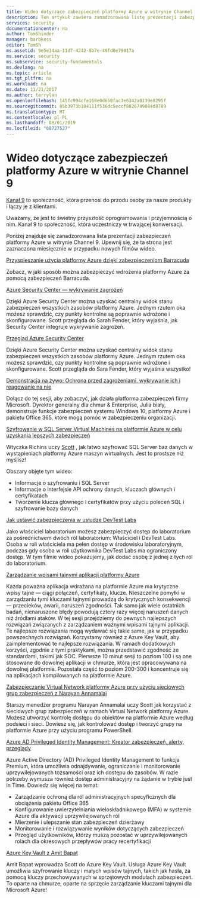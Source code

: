 ```yaml
---
title: Wideo dotyczące zabezpieczeń platformy Azure w witrynie Channel 9 | Microsoft Docs
description: Ten artykuł zawiera zanadzorowana listę prezentacji zabezpieczeń platformy Azure w witrynie Channel 9. Kanał 9 to społeczność, która łączy osoby korzystające z naszych produktów z osobami za nasze produkty.
services: security
documentationcenter: na
author: TomShinder
manager: barbkess
editor: TomSh
ms.assetid: 9e5e14aa-11d7-4242-8b7e-49fd0e79817a
ms.service: security
ms.subservice: security-fundamentals
ms.devlang: na
ms.topic: article
ms.tgt_pltfrm: na
ms.workload: na
ms.date: 11/21/2017
ms.author: terrylan
ms.openlocfilehash: 145fc994cfe168e0d650fac3e6342a0139e8295f
ms.sourcegitcommit: 85b3973b104111f536dc5eccf8026749084d8789
ms.translationtype: MT
ms.contentlocale: pl-PL
ms.lasthandoff: 08/01/2019
ms.locfileid: "68727527"
---
```

# <a name="azure-security-videos-on-channel-9"></a>Wideo dotyczące zabezpieczeń platformy Azure w witrynie Channel 9
[Kanał 9](https://channel9.msdn.com/) to społeczność, która przenosi do przodu osoby za nasze produkty i łączy je z klientami.

Uważamy, że jest to świetny przyszłość oprogramowania i przyjemnością o nim. Kanał 9 to społeczność, która uczestniczy w trwającej konwersacji.

Poniżej znajduje się zanadzorowana lista prezentacji zabezpieczeń platformy Azure w witrynie Channel 9. Upewnij się, że ta strona jest zaznaczona miesięcznie w przypadku nowych filmów wideo.

[Przyspieszanie użycia platformy Azure dzięki zabezpieczeniom Barracuda](https://channel9.msdn.com/events/Microsoft-Azure-Marketplace-ISV-Solutions-Webinar-Series/Webinar-1-Accelerating-Azure-Consumption-with-Barracuda-Security/Webinar-1-Accelerating-Azure-Consumption-with-Barracuda-Security)

Zobacz, w jaki sposób można zabezpieczyć wdrożenia platformy Azure za pomocą zabezpieczeń Barracuda.

[Azure Security Center — wykrywanie zagrożeń](https://channel9.msdn.com/Shows/Azure-Friday/Azure-Security-Center-Threat-Detection)

Dzięki Azure Security Center można uzyskać centralny widok stanu zabezpieczeń wszystkich zasobów platformy Azure. Jednym rzutem oka możesz sprawdzić, czy punkty kontrolne są poprawnie wdrożone i skonfigurowane. Scott przegląda do Sarah Fender, który wyjaśnia, jak Security Center integruje wykrywanie zagrożeń.

[Przegląd Azure Security Center](https://channel9.msdn.com/Shows/Azure-Friday/Azure-Security-Center-Overview)

Dzięki Azure Security Center można uzyskać centralny widok stanu zabezpieczeń wszystkich zasobów platformy Azure. Jednym rzutem oka możesz sprawdzić, czy punkty kontrolne są poprawnie wdrożone i skonfigurowane. Scott przegląda do Sara Fender, który wyjaśnia wszystko!

[Demonstracja na żywo: Ochrona przed zagrożeniami, wykrywanie ich i reagowanie na nie](https://channel9.msdn.com/events/Virtual-Security-Summit/Virtual-Security-Summit-2016/Live-Demo-Protecting-against-Detecting-and-Responding-to-Threats)

Dołącz do tej sesji, aby zobaczyć, jak działa platforma zabezpieczeń firmy Microsoft. Dyrektor generalny dla chmur & Enterprise, Julia biały, demonstruje funkcje zabezpieczeń systemu Windows 10, platformy Azure i pakietu Office 365, które mogą pomóc w zabezpieczeniu organizacji.

[Szyfrowanie w SQL Server Virtual Machines na platformie Azure w celu uzyskania lepszych zabezpieczeń](https://channel9.msdn.com/Shows/Azure-Friday/Encryption-in-SQL-Azure-for-better-security)

Wtyczka Richins uczy [Scott](https://channel9.msdn.com/Niners/Glucose) , jak łatwo szyfrować SQL Server baz danych w wystąpieniach platformy Azure maszyn wirtualnych. Jest to prostsze niż myślisz!

Obszary objęte tym wideo:

* Informacje o szyfrowaniu i SQL Server
* Informacje o interfejsie API ochrony danych, kluczach głównych i certyfikatach
* Tworzenie klucza głównego i certyfikatów przy użyciu poleceń SQL i szyfrowanie bazy danych

[Jak ustawić zabezpieczenia w usłudze DevTest Labs](https://channel9.msdn.com/Blogs/Azure/How-to-set-security-in-your-DevTest-Lab)

Jako właściciel laboratorium możesz zabezpieczyć dostęp do laboratorium za pośrednictwem dwóch ról laboratorium: Właściciel i DevTest Labs. Osoba w roli właściciela ma pełen dostęp w środowisku laboratoryjnym, podczas gdy osoba w roli użytkownika DevTest Labs ma ograniczony dostęp. W tym filmie wideo pokazujemy, jak dodać osobę z jednej z tych ról do laboratorium.

[Zarządzanie wpisami tajnymi aplikacji platformy Azure](https://channel9.msdn.com/events/Build/2016/P456)

Każda poważna aplikacja wdrażana na platformie Azure ma krytyczne wpisy tajne — ciągi połączeń, certyfikaty, klucze. Nieszczelne pomyłki w zarządzaniu tymi kluczami tajnymi prowadzą do krytycznych konsekwencji — przecieków, awarii, naruszeń zgodności. Tak samo jak wiele ostatnich badań, nienaruszone błędy powodują cztery razy więcej naruszeń danych niż źródłami ataków. W tej sesji przejdziemy do pewnych najlepszych rozwiązań związanych z zarządzaniem ważnymi wpisami tajnymi aplikacji. Te najlepsze rozwiązania mogą wydawać się takie same, jak w przypadku powszechnych rozwiązań. Korzystamy również z Azure Key Vault, aby zaimplementować te najlepsze rozwiązania. W ramach dodatkowych korzyści, zgodnie z tymi praktykami, można przedstawić zgodność ze standardami, takimi jak SOC. Pierwsze 10 minut sesji to poziom 100 i są one stosowane do dowolnej aplikacji w chmurze, która jest opracowywana na dowolnej platformie. Pozostała część to poziom 200-300 i koncentruje się na aplikacjach kompilowanych na platformie Azure.

[Zabezpieczanie Virtual Network platformy Azure przy użyciu sieciowych grup zabezpieczeń z Narayan Annamalai](https://channel9.msdn.com/Shows/Azure-Friday/Sucruing-your-Azure-Virtual-Network-using-Network-ACLs-with-Narayan-Annamalai)

Starszy menedżer programu Narayan Annamalai uczy Scott jak korzystać z sieciowych grup zabezpieczeń w ramach Virtual Network platformy Azure. Możesz utworzyć kontrolę dostępu do obiektów na platformie Azure według podsieci i sieci. Dowiesz się, jak kontrolować dostęp i tworzyć grupy na platformie Azure przy użyciu programu PowerShell.

[Azure AD Privileged Identity Management: Kreator zabezpieczeń, alerty, przeglądy](https://channel9.msdn.com/Series/Azure-Active-Directory-Videos-Demos/Azure-AD-Privileged-Identity-Management-Security-Wizard-Alerts-Reviews)

Azure Active Directory (AD) Privileged Identity Management to funkcja Premium, która umożliwia odnajdywanie, ograniczanie i monitorowanie uprzywilejowanych tożsamości oraz ich dostępu do zasobów. W razie potrzeby wymusza również dostęp administracyjny na żądanie w trybie just in Time. Dowiedz się więcej na temat:

* Zarządzanie ochroną dla ról administracyjnych specyficznych dla obciążenia pakietu Office 365
* Konfigurowanie uwierzytelniania wieloskładnikowego (MFA) w systemie Azure dla aktywacji uprzywilejowanych ról
* Mierzenie i ulepszanie stan zabezpieczeń dzierżawy
* Monitorowanie i rozwiązywanie wyników dotyczących zabezpieczeń
* Przegląd użytkowników, którzy muszą pozostać w uprzywilejowanych rolach dla okresowych przepływów pracy recertyfikacji

[Azure Key Vault z Amit Bapat](https://channel9.msdn.com/Shows/Azure-Friday/Azure-Key-Vault-with-Amit-Bapat)

Amit Bapat wprowadza Scott do Azure Key Vault. Usługa Azure Key Vault umożliwia szyfrowanie kluczy i małych wpisów tajnych, takich jak hasła, za pomocą kluczy przechowywanych w sprzętowych modułach zabezpieczeń. To oparte na chmurze, oparte na sprzęcie zarządzanie kluczami tajnymi dla Microsoft Azure!
